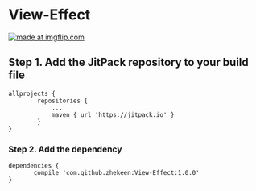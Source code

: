 # View-Effect

<a href="https://imgflip.com/gif/1izppg"><img src="https://i.imgflip.com/1izppg.gif" title="made at imgflip.com"/></a>

## Step 1. Add the JitPack repository to your build file
```jitpack
allprojects {
		repositories {
			...
			maven { url 'https://jitpack.io' }
		}
}
```
### Step 2. Add the dependency
```
dependencies {
	   compile 'com.github.zhekeen:View-Effect:1.0.0'
}
```
